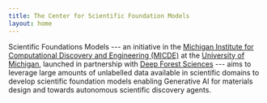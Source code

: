 ```yaml
---
title: The Center for Scientific Foundation Models
layout: home
---
```


Scientific Foundations Models --- an initiative in the [Michigan Institute for Computational Discovery and Engineering (MICDE)][micde] at the [University of Michigan](https://umich.edu), launched in partnership with [Deep Forest Sciences][DFS] --- aims to leverage large amounts of unlabelled data available in scientific domains to develop scientific foundation models enabling Generative AI for materials design and towards autonomous scientific discovery agents.

[micde]: https://micde.umich.edu
[DFS]: https://deepforestsci.com
